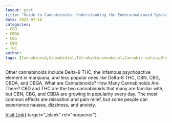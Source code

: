 ```yaml
---
layout: post
title: "Guide to Cannabinoids: Understanding the Endocannabinoid System"
date: 2022-07-18
categories:
- CBD
- CBDA
- CBG
- CBN
- THC
author: 
tags: [Cannabinoid,Cannabidiol,Tetrahydrocannabinol,Cannabis sativa,Endocannabinoid system,Cannabis (drug),Cannabis,Medical treatments,Pharmacognosy,Individual psychoactive drugs,Medical specialties,Diseases and disorders,Drugs,Drugs acting on the nervous system,Cannabaceae,Clinical medicine,Neuroscience,Health,Psychoactive drugs]
---
```



Other cannabinoids include Delta-9 THC, the infamous psychoactive element in marijuana, and less popular ones like Delta-8 THC, CBN, CBG, CBDA, and CBGA. What are Cannabinoids? How Many Cannabinoids Are There? CBD and THC are the two cannabinoids that many are familiar with, but CBN, CBG, and CBDA are growing in popularity every day. The most common effects are relaxation and pain relief, but some people can experience nausea, dizziness, and anxiety.

[Visit Link](https://cbdscience.com/cannabinoids-guide/){:target="_blank" rel="noopener"}


